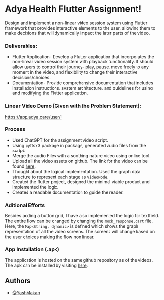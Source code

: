 
# Adya Health Flutter Assignment!

Design and implement a non-linear video session system using Flutter framework that provides interactive elements to the user, allowing them to make decisions that will dynamically impact the later parts of the video.

### Deliverables:
- Flutter Application- Develop a Flutter application that incorporates the non-linear video session system with playback functionality. It should allow users to control their journey- play, pause, move freely to any moment in the video, and flexibility to change their interactive decisions/choices.
- Documentation- Provide comprehensive documentation that includes installation instructions, system architecture, and guidelines for using and modifying the Flutter application.

### Linear Video Demo [Given with the Problem Statement]:
https://app.adya.care/user/i

### Process
- Used ChatGPT for the assignment video script.
- Using pyttsx3 package in package, generated audio files from the script.
- Merge the audio Files with a soothing nature video using online tool.
- Upload all the video assets on github. The link for the video can be found [here](https://github.com/YashMakan/adya_assignment_videos/).
- Thought about the logical implementation. Used the graph data structure to represent each stage as `VideoNode`.
- Created the flutter project, designed the minimal viable product and implemented the logic.
- Created a readable documentation to guide the reader.

### Aditional Efforts
Besides adding a button grid, I have also implemented the logic for textfield. The entire flow can be changed by changing the `mock_response.dart` file. Here, the `Map<String, dynamic>` is defined which shows the graph representation of all the video screens. The screens will change based on the user choices making the flow non linear.

### App Installation (.apk)
The application is hosted on the same github repository as of the videos. The apk can be installed by visiting [here](https://github.com/YashMakan/adya_assignment_videos/raw/master/app.apk).


## Authors

- [@YashMakan](https://www.github.com/YashMakan)
